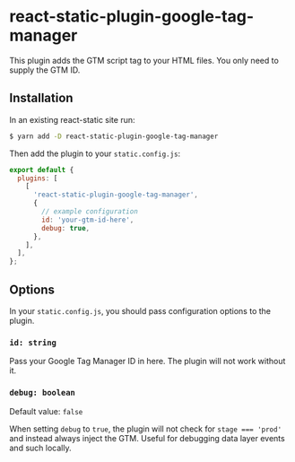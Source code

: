 # react-static-plugin-google-tag-manager

This plugin adds the GTM script tag to your HTML files. You only need to supply the GTM ID.

## Installation

In an existing react-static site run:

```bash
$ yarn add -D react-static-plugin-google-tag-manager
```

Then add the plugin to your `static.config.js`:

```javascript
export default {
  plugins: [
    [
      'react-static-plugin-google-tag-manager',
      {
        // example configuration
        id: 'your-gtm-id-here',
        debug: true,
      },
    ],
  ],
};
```

## Options

In your `static.config.js`, you should pass configuration options to the plugin.

### `id: string`

Pass your Google Tag Manager ID in here. The plugin will not work without it.

### `debug: boolean`

Default value: `false`

When setting `debug` to `true`, the plugin will not check for `stage === 'prod'` and instead always inject the GTM. Useful for debugging data layer events and such locally.

